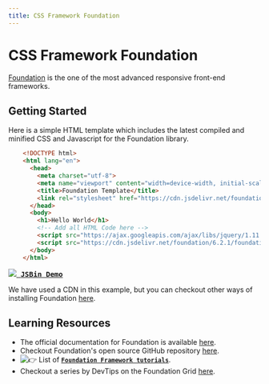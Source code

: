 ```yaml
---
title: CSS Framework Foundation
---
```

# CSS Framework Foundation

<a href='http://foundation.zurb.com/' target='_blank' rel='nofollow'>Foundation</a> is the one of the most advanced responsive front-end frameworks.

## Getting Started

Here is a simple HTML template which includes the latest compiled and minified CSS and Javascript for the Foundation library.
```html
    <!DOCTYPE html>
    <html lang="en">
      <head>
        <meta charset="utf-8">
        <meta name="viewport" content="width=device-width, initial-scale=1">
        <title>Foundation Template</title>
        <link rel="stylesheet" href="https://cdn.jsdelivr.net/foundation/6.2.1/foundation.min.css">
      </head>
      <body>
        <h1>Hello World</h1>
        <!-- Add all HTML Code here -->
        <script src="https://ajax.googleapis.com/ajax/libs/jquery/1.11.3/jquery.min.js"></script>
        <script src="https://cdn.jsdelivr.net/foundation/6.2.1/foundation.min.js"></script>
      </body>
    </html>
```
 <kbd><a href='http://jsbin.com/gebolikiru/edit?html,output' target='_blank' rel='nofollow'>![](//discourse-user-assets.s3.amazonaws.com/original/2X/f/f9c81b35877c3e0551ca461c75b78aac80c6f48a.png) **JSBin Demo**</a></kbd>

We have used a CDN in this example, but you can checkout other ways of installing Foundation <a href='http://foundation.zurb.com/sites/download/' target='_blank' rel='nofollow'>here</a>.

## Learning Resources

*   The official documentation for Foundation is available <a href='http://foundation.zurb.com/sites/docs/' target='_blank' rel='nofollow'>here</a>.
*   Checkout Foundation's open source GitHub repository <a href='https://github.com/zurb/foundation-sites' target='_blank' rel='nofollow'>here</a>.
*   ![:point_right:](//forum.freecodecamp.com/images/emoji/emoji_one/point_right.png?v=2 ":point_right:") List of <a href='http://foundation.zurb.com/learn/tutorials.html' target='_blank' rel='nofollow'>**`Foundation Framework tutorials`**</a>.
*   Checkout a series by DevTips on the Foundation Grid <a href='https://www.youtube.com/playlist?list=PLqGj3iMvMa4LJo_lBMTJwAlQRElulSeL8' target='_blank' rel='nofollow'>here</a>.